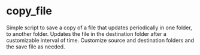 # copy_file

Simple script to save a copy of a file that updates periodically in one folder, to another folder. 
Updates the file in the destination folder after a customizable interval of time.
Customize source and destination folders and the save file as needed.
